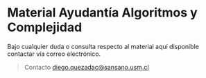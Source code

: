 # Material Ayudantía Algoritmos y Complejidad

Bajo cualquier duda o consulta respecto al material aquí disponible contactar vía correo electrónico.

> Contacto diego.quezadac@sansano.usm.cl


